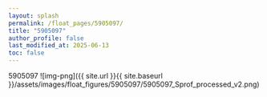 ```yaml
---
layout: splash
permalink: /float_pages/5905097/
title: "5905097"
author_profile: false
last_modified_at: 2025-06-13
toc: false
---
```

 
5905097
![img-png]({{ site.url }}{{ site.baseurl }}/assets/images/float_figures/5905097/5905097_Sprof_processed_v2.png)